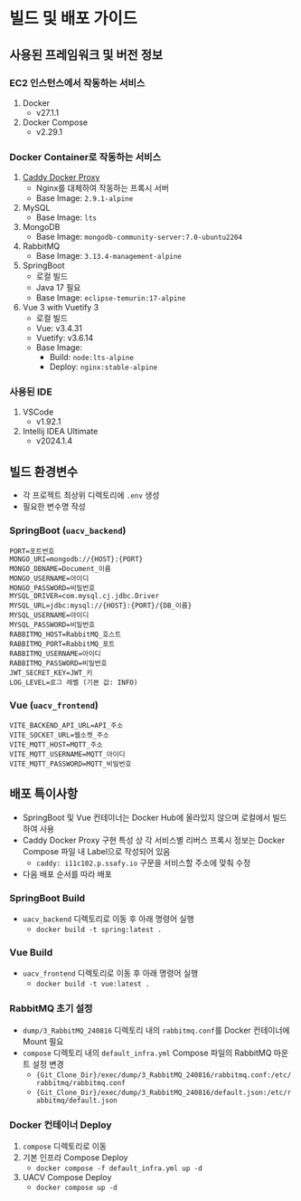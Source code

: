 # 빌드 및 배포 가이드
## 사용된 프레임워크 및 버전 정보
### EC2 인스턴스에서 작동하는 서비스
1. Docker
    - v27.1.1
2. Docker Compose
    - v2.29.1

### Docker Container로 작동하는 서비스
1. [Caddy Docker Proxy](https://github.com/lucaslorentz/caddy-docker-proxy)
    - Nginx를 대체하여 작동하는 프록시 서버
    - Base Image: `2.9.1-alpine`
2. MySQL
    - Base Image: `lts`
3. MongoDB
    - Base Image: `mongodb-community-server:7.0-ubuntu2204`
4. RabbitMQ
    - Base Image: `3.13.4-management-alpine`
5. SpringBoot
    - 로컬 빌드
    - Java 17 필요
    - Base Image: `eclipse-temurin:17-alpine`
6. Vue 3 with Vuetify 3
    - 로컬 빌드
    - Vue: v3.4.31
    - Vuetify: v3.6.14
    - Base Image:
        - Build: `node:lts-alpine`
        - Deploy: `nginx:stable-alpine`

### 사용된 IDE
1. VSCode
    - v1.92.1
2. Intellij IDEA Ultimate
    - v2024.1.4

## 빌드 환경변수
- 각 프로젝트 최상위 디렉토리에 `.env` 생성
- 필요한 변수명 작성

### SpringBoot (`uacv_backend`)
  ```
  PORT=포트번호
  MONGO_URI=mongodb://{HOST}:{PORT}
  MONGO_DBNAME=Document_이름
  MONGO_USERNAME=아이디
  MONGO_PASSWORD=비밀번호
  MYSQL_DRIVER=com.mysql.cj.jdbc.Driver
  MYSQL_URL=jdbc:mysql://{HOST}:{PORT}/{DB_이름}
  MYSQL_USERNAME=아이디
  MYSQL_PASSWORD=비밀번호
  RABBITMQ_HOST=RabbitMQ_호스트
  RABBITMQ_PORT=RabbitMQ_포트
  RABBITMQ_USERNAME=아이디
  RABBITMQ_PASSWORD=비밀번호
  JWT_SECRET_KEY=JWT_키
  LOG_LEVEL=로그 레벨 (기본 값: INFO)
  ```

### Vue (`uacv_frontend`)
  ```
  VITE_BACKEND_API_URL=API_주소
  VITE_SOCKET_URL=웹소켓_주소
  VITE_MQTT_HOST=MQTT_주소
  VITE_MQTT_USERNAME=MQTT_아이디
  VITE_MQTT_PASSWORD=MQTT_비밀번호
  ```

## 배포 특이사항
- SpringBoot 및 Vue 컨테이너는 Docker Hub에 올라있지 않으며 로컬에서 빌드하여 사용
- Caddy Docker Proxy 구현 특성 상 각 서비스별 리버스 프록시 정보는 Docker Compose 파일 내 Label으로 작성되어 있음
    - `caddy: i11c102.p.ssafy.io` 구문을 서비스할 주소에 맞춰 수정
- 다음 배포 순서를 따라 배포

### SpringBoot Build
- `uacv_backend` 디렉토리로 이동 후 아래 명령어 실행
    - `docker build -t spring:latest .`

### Vue Build
- `uacv_frontend` 디렉토리로 이동 후 아래 명령어 실행
    - `docker build -t vue:latest .`

### RabbitMQ 초기 설정
- `dump/3_RabbitMQ_240816` 디렉토리 내의 `rabbitmq.conf`를 Docker 컨테이너에 Mount 필요
- `compose` 디렉토리 내의 `default_infra.yml` Compose 파일의 RabbitMQ 마운트 설정 변경
    - `{Git_Clone_Dir}/exec/dump/3_RabbitMQ_240816/rabbitmq.conf:/etc/rabbitmq/rabbitmq.conf`
    - `{Git_Clone_Dir}/exec/dump/3_RabbitMQ_240816/default.json:/etc/rabbitmq/default.json`

### Docker 컨테이너 Deploy
1. `compose` 디렉토리로 이동
2. 기본 인프라 Compose Deploy
    - `docker compose -f default_infra.yml up -d`
3. UACV Compose Deploy
    - `docker compose up -d`
